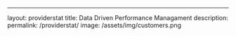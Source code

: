 ---
layout: providerstat
title: Data Driven Performance Managament
description:    
permalink: /providerstat/
image: /assets/img/customers.png
